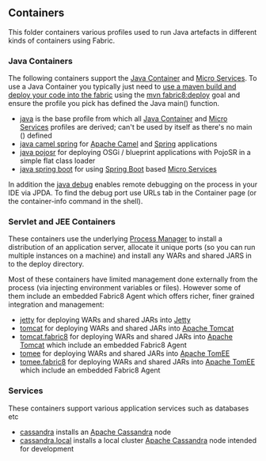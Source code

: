 ## Containers

This folder containers various profiles used to run Java artefacts in different kinds of containers using Fabric.

### Java Containers

The following containers support the [Java Container](http://fabric8.io/gitbook/javaContainer_md) and [Micro Services](http://fabric8.io/#/site/book/doc/index.md?chapter=microServices_md). To use a Java Container you typically just need to [use a maven build and deploy your code into the fabric](http://fabric8.io/#/site/book/doc/index.md?chapter=developer_md) using the [mvn fabric8:deploy](http://fabric8.io/#/site/book/doc/index.md?chapter=mavenPlugin.html) goal and ensure the profile you pick has defined the Java main() function.

* [java](/fabric/profiles/containers/java) is the base profile from which all [Java Container](http://fabric8.io/gitbook/javaContainer.html) and [Micro Services](http://fabric8.io/gitbook/microServices.html) profiles are derived; can't be used by itself as there's no main () defined
* [java camel spring](/fabric/profiles/containers/java.camel.spring) for [Apache Camel](http://camel.apache.org/) and [Spring](http://spring.io/) applications
* [java pojosr](/fabric/profiles/containers/java.pojosr) for deploying OSGi / blueprint applications with PojoSR in a simple flat class loader
* [java spring boot](/fabric/profiles/containers/java.springboot) for using [Spring Boot](http://projects.spring.io/spring-boot/) based [Micro Services](http://fabric8.io/gitbook/microServices.html)

In addition the [java debug](/fabric/profiles/containers/java.debug) enables remote debugging on the process in your IDE via JPDA. To find the debug port use URLs tab in the Container page (or the container-info command in the shell).

### Servlet and JEE Containers

These containers use the underlying [Process Manager](http://fabric8.io/gitbook/processManager.html) to install a distribution of an application server, allocate it unique ports (so you can run multiple instances on a machine) and install any WARs and shared JARS in to the deploy directory.

Most of these containers have limited management done externally from the process (via injecting environment variables or files). However some of them include an embedded Fabric8 Agent which offers richer, finer grained integration and management:

* [jetty](/fabric/profiles/containers/jetty) for deploying WARs and shared JARs into [Jetty](http://eclipse.org/jetty/)
* [tomcat](/fabric/profiles/containers/tomcat) for deploying WARs and shared JARs into [Apache Tomcat](http://tomcat.apache.org/)
* [tomcat.fabric8](/fabric/profiles/containers/tomcat.fabric8) for deploying WARs and shared JARs into [Apache Tomcat](http://tomcat.apache.org/) which include an embedded Fabric8 Agent
* [tomee](/fabric/profiles/containers/tomee) for deploying WARs and shared JARs into [Apache TomEE](http://tomee.apache.org/)
* [tomee.fabric8](/fabric/profiles/containers/tomee.fabric8) for deploying WARs and shared JARs into [Apache TomEE](http://tomee.apache.org/) which include an embedded Fabric8 Agent

### Services

These containers support various application services such as databases etc

* [cassandra](/fabric/profiles/containers/services/cassandra) installs an [Apache Cassandra](http://cassandra.apache.org/) node
* [cassandra.local](/fabric/profiles/containers/services/cassandra.local) installs a local cluster [Apache Cassandra](http://cassandra.apache.org/) node intended for development

